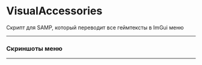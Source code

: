 # VisualAccessories

Скрипт для SAMP, который переводит все геймтексты в ImGui меню

***

### Скриншоты меню

***


